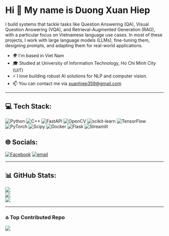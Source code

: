 # Hi 👋 My name is Duong Xuan Hiep

I build systems that tackle tasks like Question Answering (QA), Visual Question Answering (VQA), and Retrieval-Augmented Generation (RAG), with a particular focus on Vietnamese language use cases. In most of these projects, I work with large language models (LLMs), fine-tuning them, designing prompts, and adapting them for real-world applications.

- 🌍 I'm based in Viet Nam
- 🎓 Studied at University of Information Technology, Ho Chi Minh City (UIT)
- ⚡ I love building robust AI solutions for NLP and computer vision.
- 📫 You can contact me via [xuanhiep359@gmail.com](mailto:xuanhiep359@gmail.com)

---

## 💻 Tech Stack:
![Python](https://img.shields.io/badge/python-3670A0?style=flat&logo=python&logoColor=ffdd54) ![C++](https://img.shields.io/badge/c++-%2300599C.svg?style=flat&logo=c%2B%2B&logoColor=white) ![FastAPI](https://img.shields.io/badge/FastAPI-005571?style=flat&logo=fastapi) ![OpenCV](https://img.shields.io/badge/opencv-%23white.svg?style=flat&logo=opencv&logoColor=white) ![scikit-learn](https://img.shields.io/badge/scikit--learn-%23F7931E.svg?style=flat&logo=scikit-learn&logoColor=white) ![TensorFlow](https://img.shields.io/badge/TensorFlow-%23FF6F00.svg?style=flat&logo=TensorFlow&logoColor=white) ![PyTorch](https://img.shields.io/badge/PyTorch-%23EE4C2C.svg?style=flat&logo=PyTorch&logoColor=white) ![Scipy](https://img.shields.io/badge/SciPy-%230C55A5.svg?style=flat&logo=scipy&logoColor=%white) ![Docker](https://img.shields.io/badge/docker-%230db7ed.svg?style=flat&logo=docker&logoColor=white) ![Flask](https://img.shields.io/badge/flask-%23000.svg?style=flat&logo=flask&logoColor=white) ![Streamlit](https://img.shields.io/badge/Streamlit-%23FE4B4B.svg?style=flat&logo=streamlit&logoColor=white)

## 🌐 Socials:
[![Facebook](https://img.shields.io/badge/Facebook-%231877F2.svg?logo=Facebook&logoColor=white)]([https://facebook.com/xuan.hiep1212](https://www.facebook.com/xuan.hiep1212)) [![email](https://img.shields.io/badge/Email-D14836?logo=gmail&logoColor=white)](mailto:xuanhiep359@gmail.com) 

---

## 📊 GitHub Stats:
![](https://github-readme-stats.vercel.app/api?username=xuanhiep-dev&theme=default&hide_border=false&include_all_commits=false&count_private=false&cache_seconds=1800)<br/>
![](https://nirzak-streak-stats.vercel.app/?user=xuanhiep-dev&theme=default&hide_border=false&cache_seconds=1800)<br/>
![](https://github-readme-stats.vercel.app/api/top-langs/?username=xuanhiep-dev&theme=default&hide_border=false&include_all_commits=false&count_private=false&layout=compact&cache_seconds=1800)

---

### 🔝 Top Contributed Repo
![](https://github-contributor-stats.vercel.app/api?username=xuanhiep-dev&limit=5&theme=default&combine_all_yearly_contributions=true)
